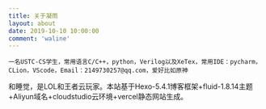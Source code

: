 ```yaml
---
title: 关于凝雨
layout: about
date: 2019-10-10 10:00:00
comment: 'waline'
---
```

  
	一名USTC-CS学生，常用语言C/C++，python，Verilog以及XeTex，常用IDE：pycharm，CLion，VScode，Email：2149730257@qq.com，爱好比如原神
和睡觉，是LOL和王者云玩家。本站基于Hexo-5.4.1博客框架+fluid-1.8.14主题+Aliyun域名+cloudstudio云环境+vercel静态网站生成。
